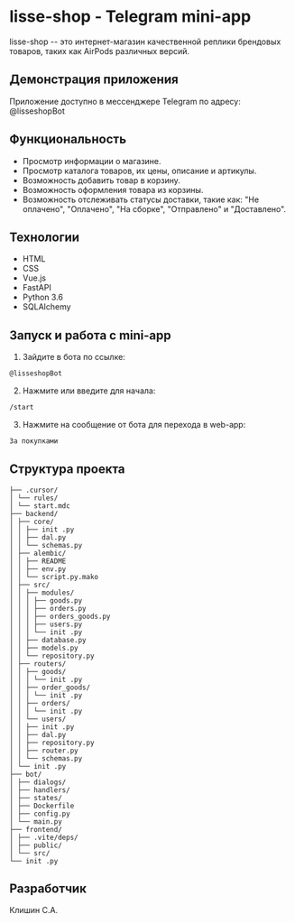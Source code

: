 # lisse-shop - Telegram mini-app
lisse-shop -- это интернет-магазин качественной реплики брендовых товаров, таких как AirPods различных версий.

## Демонстрация приложения

Приложение доступно в мессенджере Telegram по адресу: @lisseshopBot

## Функциональность

- Просмотр информации о магазине. 
- Просмотр каталога товаров, их цены, описание и артикулы. 
- Возможность добавить товар в корзину.
- Возможность оформления товара из корзины.
- Возможность отслеживать статусы доставки, такие как: "Не оплачено", "Оплачено", "На сборке", "Отправлено" и "Доставлено".

## Технологии

- HTML
- CSS
- Vue.js
- FastAPI
- Python 3.6
- SQLAlchemy

## Запуск и работа с mini-app

1. Зайдите в бота по ссылке:
```bash
@lisseshopBot
```

2. Нажмите или введите для начала:
```bash
/start
```

3. Нажмите на сообщение от бота для перехода в web-app:
```bash
За покупками
```

## Структура проекта

```
├── .cursor/
│ └── rules/
│ └── start.mdc
├── backend/
│ ├── core/
│ │ ├── init .py
│ │ ├── dal.py
│ │ └── schemas.py
│ ├── alembic/
│ │ ├── README
│ │ ├── env.py
│ │ └── script.py.mako
│ ├── src/
│ │ ├── modules/
│ │ │ ├── goods.py
│ │ │ ├── orders.py
│ │ │ ├── orders_goods.py
│ │ │ ├── users.py
│ │ │ └── init .py
│ │ ├── database.py
│ │ ├── models.py
│ │ └── repository.py
│ ├── routers/
│ │ ├── goods/
│ │ │ └── init .py
│ │ ├── order_goods/
│ │ │ └── init .py
│ │ ├── orders/
│ │ │ └── init .py
│ │ └── users/
│ │ ├── init .py
│ │ ├── dal.py
│ │ ├── repository.py
│ │ ├── router.py
│ │ └── schemas.py
│ └── init .py
├── bot/
│ ├── dialogs/
│ ├── handlers/
│ ├── states/
│ ├── Dockerfile
│ ├── config.py
│ └── main.py
├── frontend/
│ ├── .vite/deps/
│ ├── public/
│ └── src/
└── init .py        
```
## Разработчик

Клишин С.А. 
